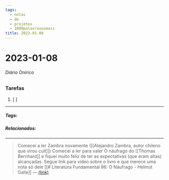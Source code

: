 ```yaml
---
tags:
  - notas
  - de
  - projetos
  - 1000palavrasoumais
title: 2023-01-08  
---
```

# 2023-01-08  
###### Diário Onírico
>


### Tarefas
1. [ ]  

---

##### Tags:

##### Relacionados: 

---
> Comecei a ler Zambra novamente ([[Alejandro Zambra, autor chileno que virou cult]])
> Comecei a ler para valer O náufrago do [[Thomas Bernhard]] e fiquei muito feliz de ter as expectativas (que eram altas) alcançadas. Segue link para vídeo sobre o livro e que merece uma nota só dele [[# Literatura Fundamental 86: O Náufrago - Helmut Galle]]  — [(link)](https://www.youtube.com/watch?v=bOaOjjWnjks&t=9s)